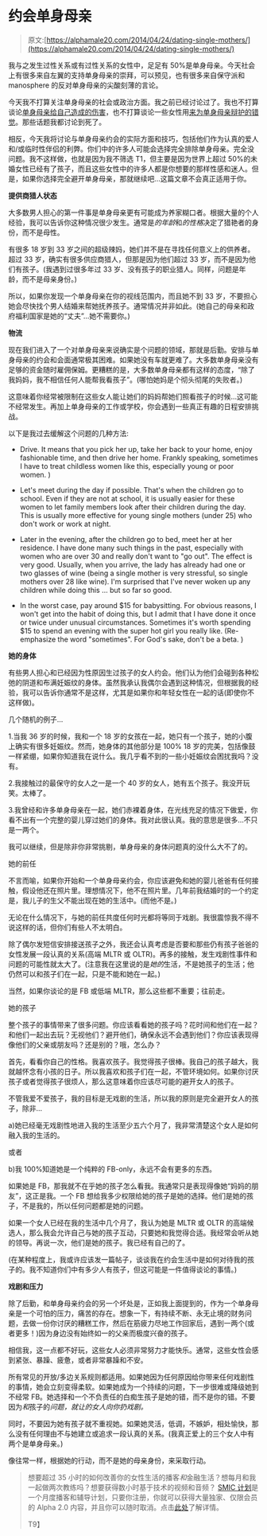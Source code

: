 # 约会单身母亲

> 原文:[https://alphamale20.com/2014/04/24/dating-single-mothers/](https://alphamale20.com/2014/04/24/dating-single-mothers/)

我与之发生过性关系或有过性关系的女性中，足足有 50%是单身母亲。今天社会上有很多来自左翼的支持单身母亲的崇拜，可以预见，也有很多来自保守派和 manosphere 的反对单身母亲的尖酸刻薄的言论。

今天我不打算关注单身母亲的社会或政治方面。我之前已经讨论过了。我也不打算谈论[单身母亲给自己造成的伤害](https://blackdragonblog.com/2011/08/12/why-teens-have-babies/ "Teenage Pregnancy")，也不打算谈论一些女性用[来为单身母亲辩护的错觉](https://blackdragonblog.com/2013/11/21/single-mothers-and-gender-myopia/ "Single Mothers and Gender Myopia")。那些话题我都讨论到死了。

相反，今天我将讨论与单身母亲约会的实际方面和技巧，包括他们作为认真的爱人和/或临时性伴侣的利弊。你们中的许多人可能会选择完全排除单身母亲。完全没问题。我不这样做，也就是因为我不筛选 T1，但主要是因为世界上超过 50%的未婚女性已经有了孩子，而且这些女性中的许多人都是你想要的那样性感和迷人。但是，如果你选择完全避开单身母亲，那就继续吧...这篇文章不会真正适用于你。

**提供商猎人状态**

大多数男人担心的第一件事是单身母亲更有可能成为养家糊口者。根据大量的个人经验，我可以告诉你这种情况很少发生。通常是*的年龄*和*的性格*决定了猎艳者的身份，而不是母性。

有很多 18 岁到 33 岁之间的超级辣妈，她们并不是在寻找任何意义上的供养者。超过 33 岁，确实有很多供应商猎人，但那是因为他们超过 33 岁，而不是因为他们有孩子。(我遇到过很多年过 33 岁、没有孩子的职业猎人。同样，问题是年龄，而不是母亲身份。)

所以，如果你发现一个单身母亲在你的视线范围内，而且她不到 33 岁，不要担心她会尽快找个男人结婚来帮她抚养孩子。通常情况并非如此。(她自己的母亲和政府福利国家是她的“丈夫”...她不需要你。)

**物流**

现在我们进入了一个对单身母亲来说确实是个问题的领域，那就是后勤。安排与单身母亲的约会和会面通常极其困难。如果她没有车就更难了。大多数单身母亲没有足够的资金随时雇佣保姆。更糟糕的是，大多数单身母亲都有这样的态度，“除了我妈妈，我不相信任何人能帮我看孩子”。(哪怕她妈是个彻头彻尾的失败者。)

这意味着你经常被限制在这些女人能让她们的妈妈帮她们照看孩子的时候...这可能不经常发生。再加上单身母亲的工作或学校，你会遇到一些真正有趣的日程安排挑战。

以下是我过去缓解这个问题的几种方法:

*   Drive. It means that you pick her up, take her back to your home, enjoy fashionable time, and then drive her home. Frankly speaking, sometimes I have to treat childless women like this, especially young or poor women. )

*   Let's meet during the day if possible. That's when the children go to school. Even if they are not at school, it is usually easier for these women to let family members look after their children during the day. This is usually more effective for young single mothers (under 25) who don't work or work at night.

*   Later in the evening, after the children go to bed, meet her at her residence. I have done many such things in the past, especially with women who are over 30 and really don't want to "go out". The effect is very good. Usually, when you arrive, the lady has already had one or two glasses of wine (being a single mother is very stressful, so single mothers over 28 like wine). I'm surprised that I've never woken up any children while doing this ... but so far so good.

*   In the worst case, pay around $15 for babysitting. For obvious reasons, I won't get into the habit of doing this, but I admit that I have done it once or twice under unusual circumstances. Sometimes it's worth spending $15 to spend an evening with the super hot girl you really like. (Re-emphasize the word "sometimes". For God's sake, don't be a beta. )

**她的身体**

有些男人担心和已经因为性原因生过孩子的女人约会。他们认为他们会碰到各种松弛的阴道和布满妊娠纹的身体。虽然我承认我偶尔会遇到这种情况，但根据我的经验，我可以告诉你通常不是这样，尤其是如果你和年轻女性在一起的话(即使你不这样做)。

几个随机的例子...

1.当我 36 岁的时候，我和一个 18 岁的女孩在一起，她只有一个孩子，她的小腹上确实有很多妊娠纹。然而，她身体的其他部分是 100% 18 岁的完美，包括像鼓一样紧绷，如果你知道我在说什么。我几乎看不到的一些小妊娠纹会困扰我吗？没有。

2.我接触过的最保守的女人之一是一个 40 岁的女人，她有五个孩子。我没开玩笑。太棒了。

3.我曾经和许多单身母亲在一起，她们赤裸着身体，在光线充足的情况下做爱，你看不出有一个完整的婴儿穿过她们的身体。我对此很认真。我的意思是很多...不只是一两个。

我可以继续，但是除非你非常挑剔，单身母亲的身体问题真的没什么大不了的。

她的前任

不言而喻，如果你开始和一个单身母亲约会，你应该避免和她的婴儿爸爸有任何接触，假设他还在照片里。理想情况下，他不在照片里。几年前我结婚时的一个约定是，我儿子的生父不能出现在她的生活中。(而他不是。)

无论在什么情况下，与她的前任共度任何时光都将等同于戏剧。我很震惊我不得不说这样的话，但你们有些人不太明白。

除了偶尔发短信安排接送孩子之外，我还会认真考虑是否要和那些仍有孩子爸爸的女性发展一段认真的关系(高端 MLTR 或 OLTR)。再多的接触，发生戏剧性事件和问题的可能性就太大了。(注意我在这里说的是*她的*生活，不是她孩子的生活；他仍然可以和孩子们在一起，只是不能和她在一起。)

当然，如果你谈论的是 FB 或低端 MLTR，那么这些都不重要；往前走。

她的孩子

整个孩子的事情带来了很多问题。你应该看看她的孩子吗？花时间和他们在一起？和他们一起出去玩？无视他们？避开他们，确保永远不会遇到他们？你应该表现得像他们的父亲或朋友吗？还是别的？哦，怎么办？

首先，看看你自己的性格。我喜欢孩子。我觉得孩子很棒。我自己的孩子越大，我就越怀念有小孩的日子。所以我喜欢和孩子们在一起，不管环境如何。如果你讨厌孩子或者觉得孩子很烦人，那么这意味着你应该尽可能的避开女人的孩子。

不管我爱不爱孩子，我的目标是无戏剧的生活，所以我的原则是完全避开女人的孩子，除非...

a)她已经毫无戏剧性地进入我的生活至少五六个月了，我非常清楚这个女人是如何融入我的生活的。

或者

b)我 100%知道她是一个纯粹的 FB-only，永远不会有更多的东西。

如果她是 FB，那我就不在乎她的孩子怎么看我。我通常只是表现得像她“妈妈的朋友”，这正是我。一个 FB 想给我多少权限给她的孩子是她的选择。他们是她的孩子，不是我的，所以任何问题都是她的问题。

如果一个女人已经在我的生活中几个月了，我认为她是 MLTR 或 OLTR 的高端候选人，那么我会允许自己与她的孩子互动，只要她和我觉得合适。我经常会听从她的领导。再说一次，他们是她的孩子。我已经有自己的了。

(在某种程度上，我或许应该发一篇帖子，谈谈我在约会生活中是如何对待我的孩子的。我不知道你们中有多少人有孩子，但这可能是一件值得谈论的事情。)

**戏剧和压力**

除了后勤，和单身母亲约会的另一个坏处是，正如我上面提到的，作为一个单身母亲是一个可怕的压力，痛苦的存在。想象一下，有持续不断、永无止境的财务问题，去做一份你讨厌的糟糕工作，然后在筋疲力尽地工作回家后，遇到一两个(或者更多！)因为身边没有始终如一的父亲而极度兴奋的孩子。

相信我，这一点都不好玩，这些女人必须非常努力才能快乐。通常，这些女性会感到紧张、暴躁、疲惫，或者非常暴躁和不安。

所有常见的开放/多边关系规则都适用。如果她因为任何原因给你带来任何戏剧性的事情，她会立刻变得柔软。如果她成为一个持续的问题，下一步很难或降级她到不经常 FB。她选择和一个不负责任的白痴生孩子是她的错，而不是你的错。不要因为*和*孩子的*问题，就让的女人向你扔戏剧。*

同时，不要因为她有孩子就不重视她。如果她灵活，低调，不嫉妒，相处愉快，那么没有任何理由不与她建立或追求一段认真的关系。(我真正爱上的三个女人中有两个是单身母亲。)

像往常一样，根据她的行动，而不是她的母亲身份，来采取行动。

> 想要超过 35 小时的如何改善你的女性生活的播客*和*金融生活？想每月和我一起做两次教练吗？想要获得数小时基于技术的视频和音频？ [SMIC 计划](https://alphamale20.kartra.com/page/vIL17)是一个月度播客和辅导计划，只要你注册，你就可以获得大量独家、仅限会员的 Alpha 2.0 内容，并且你可以随时取消。点击[此处](https://alphamale20.kartra.com/page/vIL17)了解详情。
> 
> T9】